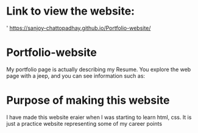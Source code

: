 # Link to view the website:
' https://sanjoy-chattopadhay.github.io/Portfolio-website/
# Portfolio-website
My portfolio page is actually describing my Resume. You explore the web page with a jeep, and you can see information such as:
# Purpose of making this website
I have made this website eraier when I was starting to learn html, css.
It is just a practice website representing some of my career points
